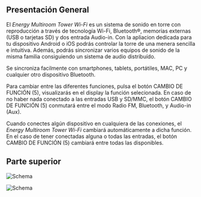 ## Presentación General

El *Energy Multiroom Tower Wi-Fi* es un sistema de sonido en torre con reproducción a través de tecnología Wi-Fi, Bluetooth®, memorias externas (USB o tarjetas SD) y dos entrada Audio-in. Con la apliacion dedicada para tu dispositivo Android o iOS podrás controlar la torre de una menera sencilla e intuitiva. Además, podrás sincronizar varios equipos de sonido de la misma familia consiguiendo un sistema de audio distribuído.  

Se sincroniza facilmente con smartphones, tablets, portátiles, MAC, PC y cualquier otro dispositivo Bluetooth.

Para cambiar entre las diferentes funciones, pulsa el botón CAMBIO DE FUNCIÓN (5), visualizarás en el display la función selecionada. En caso de no haber nada conectado a las entradas USB y SD/MMC, el botón CAMBIO DE FUNCIÓN (5) conmutará entre el modo Radio FM, Bluetooth, y Audio-in (Aux).

Cuando conectes algún dispositivo en cualquiera de las conexiones, el *Energy Multiroom Tower Wi-Fi* cambiará automáticamente a dicha función. En el caso de tener conectadas alguna o todas las entradas, el botón CAMBIO DE FUNCIÓN (5) cambiará entre todas las disponibles.


## Parte superior

![Schema](http://static.energysistem.com/images/manuals/42261/5579421b60325.jpg)

![Schema](http://static.energysistem.com/images/manuals/42261/55794e9b41ddc.jpg)



